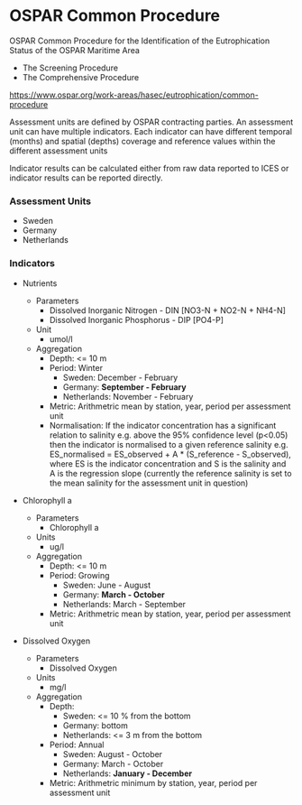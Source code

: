 # OSPAR Common Procedure

OSPAR Common Procedure for the Identification of the Eutrophication Status of the OSPAR Maritime Area

- The Screening Procedure
- The Comprehensive Procedure
  
<https://www.ospar.org/work-areas/hasec/eutrophication/common-procedure>

Assessment units are defined by OSPAR contracting parties. An assessment unit can have multiple indicators. Each indicator can have different temporal (months) and spatial (depths) coverage and reference values within the different assessment units

Indicator results can be calculated either from raw data reported to ICES or indicator results can be reported directly. 

### Assessment Units

- Sweden
- Germany
- Netherlands

### Indicators

- Nutrients
  - Parameters
    - Dissolved Inorganic Nitrogen - DIN [NO3-N + NO2-N + NH4-N]
    - Dissolved Inorganic Phosphorus - DIP [PO4-P]
  - Unit
    - umol/l
  - Aggregation
    - Depth: <= 10 m
    - Period: Winter
      - Sweden: December - February
      - Germany: **September - February**
      - Netherlands: November - February
    - Metric: Arithmetric mean by station, year, period per assessment unit
    - Normalisation: If the indicator concentration has a significant relation to salinity e.g. above the 95% confidence level (p<0.05) then the indicator is normalised to a given reference salinity e.g. ES_normalised = ES_observed + A * (S_reference - S_observed), where ES is the indicator concentration and S is the salinity and A is the regression slope (currently the reference salinity is set to the mean salinity for the assessment unit in question)

- Chlorophyll a
  - Parameters
    - Chlorophyll a
  - Units
    - ug/l
  - Aggregation
    - Depth: <= 10 m
    - Period: Growing
      - Sweden: June - August
      - Germany: **March - October**
      - Netherlands: March - September
    - Metric: Arithmetric mean by station, year, period per assessment unit

- Dissolved Oxygen
  - Parameters
    - Dissolved Oxygen
  - Units
    - mg/l
  - Aggregation
    - Depth:
      - Sweden: <= 10 % from the bottom
      - Germany: bottom
      - Netherlands: <= 3 m from the bottom
    - Period: Annual
      - Sweden: August - October
      - Germany: March - October
      - Netherlands: **January - December**
    - Metric: Arithmetric minimum by station, year, period per assessment unit
